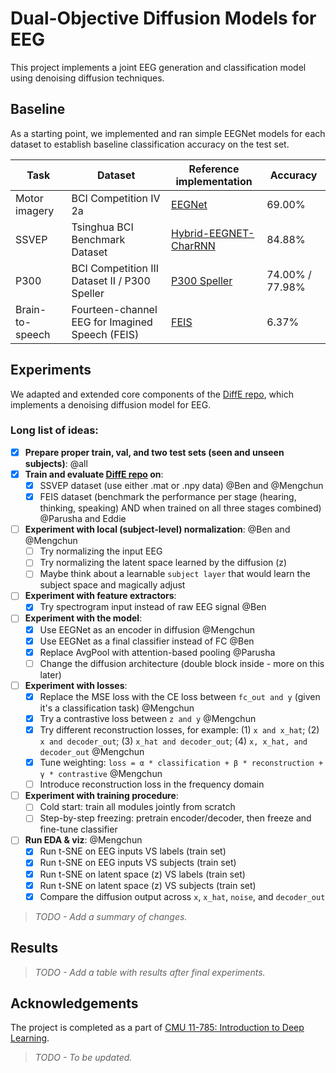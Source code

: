# Dual-Objective Diffusion Models for EEG

This project implements a joint EEG generation and classification model using denoising diffusion techniques. 

## Baseline

As a starting point, we implemented and ran simple EEGNet models for each dataset to establish baseline classification accuracy on the test set.  

| Task            | Dataset                                         | Reference implementation                                                                 | Accuracy |
|-----------------|--------------------------------------------------|-------------------------------------------------------------------------------------------|----------|
| Motor imagery   | BCI Competition IV 2a                            | [EEGNet](https://github.com/amrzhd/EEGNet/)                                                | 69.00%   |
| SSVEP           | Tsinghua BCI Benchmark Dataset                   | [Hybrid-EEGNET-CharRNN](https://github.com/kkipngenokoech/Hybrid-EEGNET-CharRNN-predictor) | 84.88%   |
| P300            | BCI Competition III Dataset II / P300 Speller    | [P300 Speller](https://github.com/Manucar/p300-speller)                                    | 74.00% / 77.98% |
| Brain-to-speech | Fourteen-channel EEG for Imagined Speech (FEIS)  | [FEIS](https://github.com/scottwellington/FEIS/tree/main)                                  | 6.37%    |

## Experiments 

We adapted and extended core components of the [DiffE repo](https://github.com/yorgoon/DiffE), which implements a denoising diffusion model for EEG. 

### Long list of ideas:

- [x] **Prepare proper train, val, and two test sets (seen and unseen subjects)**: @all 
- [x] **Train and evaluate [DiffE repo](https://github.com/yorgoon/DiffE) on**: 
  - [x] SSVEP dataset (use either .mat or .npy data) @Ben and @Mengchun
  - [x] FEIS dataset (benchmark the performance per stage (hearing, thinking, speaking) AND when trained on all three stages combined) @Parusha and Eddie
- [ ] **Experiment with local (subject-level) normalization**: @Ben and @Mengchun
  - [ ] Try normalizing the input EEG
  - [ ] Try normalizing the latent space learned by the diffusion (z)
  - [ ] Maybe think about a learnable `subject layer` that would learn the subject space and magically adjust
- [ ] **Experiment with feature extractors**: 
  - [x] Try spectrogram input instead of raw EEG signal @Ben 
- [ ] **Experiment with the model**: 
  - [x] Use EEGNet as an encoder in diffusion @Mengchun
  - [x] Use EEGNet as a final classifier instead of FC @Ben 
  - [x] Replace AvgPool with attention-based pooling @Parusha
  - [ ] Change the diffusion architecture (double block inside - more on this later)
- [ ] **Experiment with losses**:
  - [x] Replace the MSE loss with the CE loss between `fc_out and y` (given it's a classification task) @Mengchun
  - [x] Try a contrastive loss between `z and y` @Mengchun
  - [x] Try different reconstruction losses, for example: (1) `x and x_hat`; (2) `x and decoder_out`; (3) `x_hat and decoder_out`; (4) `x, x_hat, and decoder_out` @Mengchun
  - [x] Tune weighting: `loss = α * classification + β * reconstruction + γ * contrastive` @Mengchun
  - [ ] Introduce reconstruction loss in the frequency domain
- [ ] **Experiment with training procedure**:
  - [ ] Cold start: train all modules jointly from scratch
  - [ ] Step-by-step freezing: pretrain encoder/decoder, then freeze and fine-tune classifier
- [ ] **Run EDA & viz**: @Mengchun
  - [x] Run t-SNE on EEG inputs VS labels (train set)
  - [x] Run t-SNE on EEG inputs VS subjects (train set)
  - [x] Run t-SNE on latent space (z) VS labels (train set)
  - [x] Run t-SNE on latent space (z) VS subjects (train set)
  - [x] Compare the diffusion output across `x`, `x_hat`, `noise`, and `decoder_out`

> *TODO - Add a summary of changes.*

## Results

> *TODO - Add a table with results after final experiments.*
  
## Acknowledgements

The project is completed as a part of [CMU 11-785: Introduction to Deep Learning](https://deeplearning.cs.cmu.edu/S25/index.html).

> *TODO - To be updated.*
